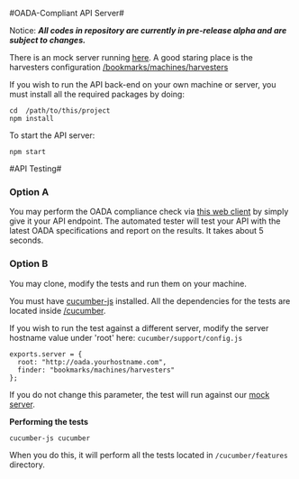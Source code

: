 #OADA-Compliant API Server#

Notice: ***All codes in repository are currently in pre-release alpha and are subject to changes.***

There is an mock server running [here](http://oada-test.herokuapp.com). A good staring place is the harvesters configuration [/bookmarks/machines/harvesters](http://oada-test.herokuapp.com/bookmarks/machines/harvesters)

If you wish to run the API back-end on your own machine or server, you must install all the required packages by doing:
    
    cd  /path/to/this/project
    npm install
	
To start the API server:

    npm start

#API Testing#

### Option A

You may perform the OADA compliance check via [this web client](http://oada-test.herokuapp.com/compliance) by simply give it your API endpoint. The automated tester will test your API with the latest OADA specifications and report on the results. It takes about 5 seconds.

### Option B

You may clone, modify the tests and run them on your machine.

You must have [cucumber-js](https://github.com/cucumber/cucumber-js) installed.
All the dependencies for the tests are located inside [/cucumber](https://github.com/ssabpisa/oada-test/tree/master/cucumber).

If you wish to run the test against a different server, modify the server hostname value under 'root' here: `cucumber/support/config.js`
   
    exports.server = {
      root: "http://oada.yourhostname.com",
      finder: "bookmarks/machines/harvesters"
    }; 

If you do not change this parameter, the test will run against our [mock server](http://oada-test.herokuapp.com). 

**Performing the tests**

    cucumber-js cucumber

When you do this, it will perform all the tests located in `/cucumber/features` directory.
